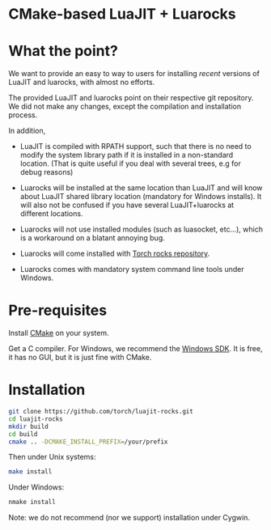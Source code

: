 CMake-based LuaJIT + Luarocks
=============================

# What the point? #

We want to provide an easy to way to users for installing _recent_ versions
of LuaJIT and luarocks, with almost no efforts.

The provided LuaJIT and luarocks point on their respective git
repository. We did not make any changes, except the compilation and
installation process.

In addition,
  - LuaJIT is compiled with RPATH support, such that there is no need to
    modify the system library path if it is installed in a non-standard location.
    (That is quite useful if you deal with several trees, e.g for debug reasons)
    
  - Luarocks will be installed at the same location than LuaJIT and will know
    about LuaJIT shared library location (mandatory for Windows installs). It will
    also not be confused if you have several LuaJIT+luarocks at different locations.
    
  - Luarocks will not use installed modules (such as luasocket, etc...), which
    is a workaround on a blatant annoying bug.
    
  - Luarocks will come installed with [Torch rocks repository](http://torch.github.io/rocks.html).
  
  - Luarocks comes with mandatory system command line tools under Windows.
  
# Pre-requisites

Install [CMake](http://cmake.org) on your system.

Get a C compiler. For Windows, we recommend the
[Windows SDK](http://msdn.microsoft.com/en-us/windowsserver/bb980924.aspx). It
is free, it has no GUI, but it is just fine with CMake.

# Installation

```sh
git clone https://github.com/torch/luajit-rocks.git
cd luajit-rocks
mkdir build
cd build
cmake .. -DCMAKE_INSTALL_PREFIX=/your/prefix
```

Then under Unix systems:
```sh
make install
```

Under Windows:
```sh
nmake install
```

Note: we do not recommend (nor we support) installation under Cygwin.

